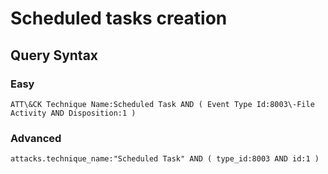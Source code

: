 # Scheduled tasks creation

## Query Syntax 
### Easy 
```
ATT\&CK Technique Name:Scheduled Task AND ( Event Type Id:8003\-File Activity AND Disposition:1 )
```
### Advanced
```
attacks.technique_name:"Scheduled Task" AND ( type_id:8003 AND id:1 )
```
